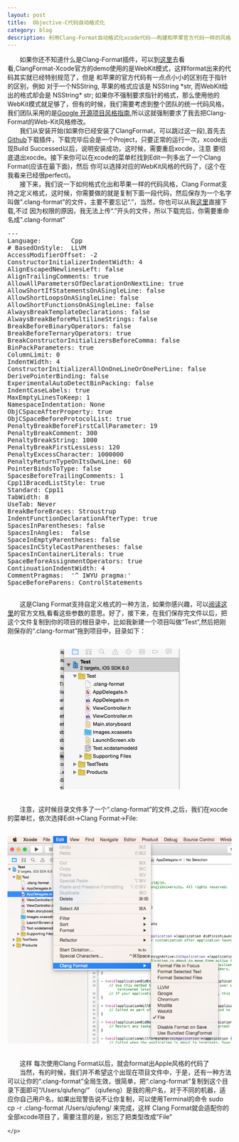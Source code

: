 ```yaml
---
layout: post
title: 	Objective-C代码自动格式化
category: blog
description: 利用Clang-Format自动格式化xcode代码——构建和苹果官方代码一样的风格
---
```

<div class="container">
	<p>
		&nbsp;&nbsp;&nbsp;&nbsp;&nbsp;&nbsp;&nbsp;如果你还不知道什么是Clang-Format插件，可以到<a href="https://github.com/travisjeffery/ClangFormat-Xcode">这里</a>去看看,ClangFormat-Xcode官方的demo使用的是WebKit模式，这样format出来的代码其实就已经特别规范了，但是 和苹果的官方代码有一点点小小的区别在于指针的区别，例如 对于一个NSString, 苹果的格式应该是 NSString *str, 而WebKit给出的格式却会是 NSString* str; 如果你不强制要求指针的格式，那么使用他的WebKit模式就足够了，但有的时候，我们需要考虑到整个团队的统一代码风格，我们团队采用的是<a href="http://zh-google-styleguide.readthedocs.org/en/latest/google-objc-styleguide/contents/">Google 开源项目风格指南</a>,所以这就强制要求了我去把Clang-Format的Web-Kit风格修改。
		<br>
		&nbsp;&nbsp;&nbsp;&nbsp;&nbsp;&nbsp;&nbsp;我们从安装开始(如果你已经安装了ClangFormat，可以跳过这一段),首先去<a href="https://github.com/travisjeffery/ClangFormat-Xcode">Github</a>下载插件，下载完毕后会是一个Project，只要正常的运行一次，xcode出现Build Successed以后，说明安装成功，这时候，需要重启xocde，注意 要彻底退出xocde。接下来你可以在xcode的菜单栏找到Edit一列多出了一个Clang Format(应该在最下面)，然后 你可以选择对应的WebKit风格的代码了，(这个在我看来已经很perfect)。
		<br>
		&nbsp;&nbsp;&nbsp;&nbsp;&nbsp;&nbsp;&nbsp;接下来，我们说一下如何格式化出和苹果一样的代码风格，Clang Format支持之定义格式，这时候，你需要做的就是复制下面一段代码，然后保存为一个名字叫做".clang-format"的文件，主要不要忘记“.”，当然，你也可以从我<a href="http://pan.baidu.com/s/1mgp5YzQ">这里</a>直接下载,不过 因为权限的原因，我无法上传“.”开头的文件，所以下载完后，你需要重命名成".clang-format"
		<pre>---
Language:        Cpp
# BasedOnStyle:  LLVM
AccessModifierOffset: -2
ConstructorInitializerIndentWidth: 4
AlignEscapedNewlinesLeft: false
AlignTrailingComments: true
AllowAllParametersOfDeclarationOnNextLine: true
AllowShortIfStatementsOnASingleLine: false
AllowShortLoopsOnASingleLine: false
AllowShortFunctionsOnASingleLine: false
AlwaysBreakTemplateDeclarations: false
AlwaysBreakBeforeMultilineStrings: false
BreakBeforeBinaryOperators: false
BreakBeforeTernaryOperators: true
BreakConstructorInitializersBeforeComma: false
BinPackParameters: true
ColumnLimit: 0
IndentWidth: 4
ConstructorInitializerAllOnOneLineOrOnePerLine: false
DerivePointerBinding: false
ExperimentalAutoDetectBinPacking: false
IndentCaseLabels: true
MaxEmptyLinesToKeep: 1
NamespaceIndentation: None
ObjCSpaceAfterProperty: true
ObjCSpaceBeforeProtocolList: true
PenaltyBreakBeforeFirstCallParameter: 19
PenaltyBreakComment: 300
PenaltyBreakString: 1000
PenaltyBreakFirstLessLess: 120
PenaltyExcessCharacter: 1000000
PenaltyReturnTypeOnItsOwnLine: 60
PointerBindsToType: false
SpacesBeforeTrailingComments: 1
Cpp11BracedListStyle: true
Standard: Cpp11
TabWidth: 8
UseTab: Never
BreakBeforeBraces: Stroustrup
IndentFunctionDeclarationAfterType: true
SpacesInParentheses: false
SpacesInAngles:  false
SpaceInEmptyParentheses: false
SpacesInCStyleCastParentheses: false
SpacesInContainerLiterals: true
SpaceBeforeAssignmentOperators: true
ContinuationIndentWidth: 4
CommentPragmas:  '^ IWYU pragma:'
SpaceBeforeParens: ControlStatements
		</pre>
		&nbsp;&nbsp;&nbsp;&nbsp;&nbsp;&nbsp;&nbsp;这是Clang Format支持自定义格式的一种方法，如果你感兴趣，可以<a href="http://clang.llvm.org/docs/ClangFormat.html">阅读这里</a>的官方文档,看看这些参数的意思。好了，接下来，在我们保存完文件以后，把这个文件复制到你的项目的根目录中，比如我新建一个项目叫做“Test”,然后把刚刚保存的“.clang-format”拖到项目中，目录如下：
		<br>
		<br>
		<p style="text-align:center">
			<img src="/images/blog/20141018_1.png">
		</p>
		<br>
		&nbsp;&nbsp;&nbsp;&nbsp;&nbsp;&nbsp;&nbsp;注意，这时候目录文件多了一个“.clang-format”的文件,之后，我们在xocde的菜单栏，依次选择Edit->Clang Format->File:
		<br>
		<br>
		<p style="text-align:center">
			<img src="/images/blog/20141018_2.png">
		</p>
		<br>
		&nbsp;&nbsp;&nbsp;&nbsp;&nbsp;&nbsp;&nbsp;这样 每次使用Clang Format以后，就会format出Apple风格的代码了
		<br>
		&nbsp;&nbsp;&nbsp;&nbsp;&nbsp;&nbsp;&nbsp;当然，有的时候，我们并不希望这个出现在项目文件中，于是，还有一种方法可以让你的“.clang-format”全局生效，很简单，把“.clang-format”复制到这个目录下面即可“/Users/qiufeng/” （qiufeng）是我的用户名，对于不同的机器，适应你自己用户名，如果出现警告说不让你复制，可以使用Terminal的命令 sudo cp -r .clang-format /Users/qiufeng/ 来完成，这样 Clang Format就会适配你的全部xcode项目了，需要注意的是，别忘了把类型改成"File"

	</p>

</div>